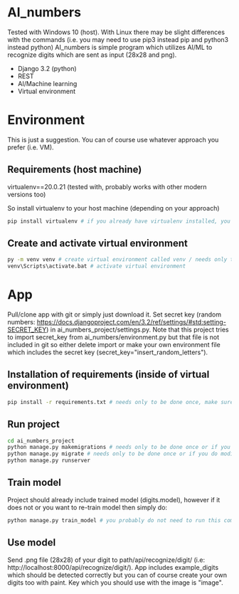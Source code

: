 # AI_numbers

Tested with Windows 10 (host). With Linux there may be slight differences with the commands (i.e. you may need to use pip3 instead pip and python3 instead python)
AI_numbers is simple program which utilizes AI/ML to recognize digits which are sent as input (28x28 and png).

- Django 3.2 (python)
- REST
- AI/Machine learning
- Virtual environment

# Environment

This is just a suggestion. You can of course use whatever approach you prefer (i.e. VM).

## Requirements (host machine)

virtualenv==20.0.21 (tested with, probably works with other modern versions too)

So install virtualenv to your host machine (depending on your approach)

```bash
pip install virtualenv # if you already have virtualenv installed, you can skip this most likely
```

## Create and activate virtual environment

```bash
py -m venv venv # create virtual environment called venv / needs only to be done once
venv\Scripts\activate.bat # activate virtual environment
```

# App

Pull/clone app with git or simply just download it.
Set secret key (random numbers: https://docs.djangoproject.com/en/3.2/ref/settings/#std:setting-SECRET_KEY) in ai_numbers_project/settings.py.
Note that this project tries to import secret_key from ai_numbers/environment.py but that file is not included in git so either delete import or make your own environment file which includes the secret key (secret_key="insert_random_letters").

## Installation of requirements (inside of virtual environment)

```bash
pip install -r requirements.txt # needs only to be done once, make sure you have activated your virtual environment and are inside of it
```

## Run project

```bash
cd ai_numbers_project
python manage.py makemigrations # needs only to be done once or if you do modifications to the db models
python manage.py migrate # needs only to be done once or if you do modifications to the db models
python manage.py runserver
```

## Train model

Project should already include trained model (digits.model), however if it does not or you want to re-train model then simply do:

```bash
python manage.py train_model # you probably do not need to run this command
```

## Use model

Send .png file (28x28) of your digit to path/api/recognize/digit/ (i.e: http://localhost:8000/api/recognize/digit/). App includes example_digits which should be detected correctly but you can of course create your own digits too with paint. Key which you should use with the image is "image".
